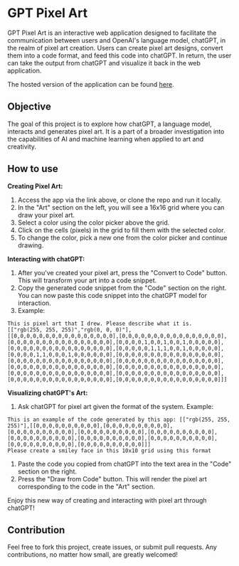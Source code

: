# GPT Pixel Art

GPT Pixel Art is an interactive web application designed to facilitate the communication between users and OpenAI's language model, chatGPT, in the realm of pixel art creation. Users can create pixel art designs, convert them into a code format, and feed this code into chatGPT. In return, the user can take the output from chatGPT and visualize it back in the web application.

The hosted version of the application can be found [here](https://gpt-pixel-art.glitch.me/).

## Objective

The goal of this project is to explore how chatGPT, a language model, interacts and generates pixel art. It is a part of a broader investigation into the capabilities of AI and machine learning when applied to art and creativity.

## How to use

**Creating Pixel Art:**

1. Access the app via the link above, or clone the repo and run it locally.
2. In the "Art" section on the left, you will see a 16x16 grid where you can draw your pixel art. 
3. Select a color using the color picker above the grid.
4. Click on the cells (pixels) in the grid to fill them with the selected color.
5. To change the color, pick a new one from the color picker and continue drawing.

**Interacting with chatGPT:**

1. After you've created your pixel art, press the "Convert to Code" button. This will transform your art into a code snippet.
2. Copy the generated code snippet from the "Code" section on the right. You can now paste this code snippet into the chatGPT model for interaction.
3. Example:
```
This is pixel art that I drew. Please describe what it is.
[["rgb(255, 255, 255)","rgb(0, 0, 0)"],[[0,0,0,0,0,0,0,0,0,0,0,0,0,0,0,0],[0,0,0,0,0,0,0,0,0,0,0,0,0,0,0,0],[0,0,0,0,0,0,0,0,0,0,0,0,0,0,0,0],[0,0,0,0,1,0,0,1,0,0,1,0,0,0,0,0],[0,0,0,0,0,0,0,0,0,0,0,0,0,0,0,0],[0,0,0,0,0,1,1,1,0,0,1,0,0,0,0,0],[0,0,0,0,1,1,0,0,0,1,0,0,0,0,0,0],[0,0,0,0,0,0,0,0,0,0,0,0,0,0,0,0],[0,0,0,0,0,0,0,0,0,0,0,0,0,0,0,0],[0,0,0,0,0,0,0,0,0,0,0,0,0,0,0,0],[0,0,0,0,0,0,0,0,0,0,0,0,0,0,0,0],[0,0,0,0,0,0,0,0,0,0,0,0,0,0,0,0],[0,0,0,0,0,0,0,0,0,0,0,0,0,0,0,0],[0,0,0,0,0,0,0,0,0,0,0,0,0,0,0,0],[0,0,0,0,0,0,0,0,0,0,0,0,0,0,0,0],[0,0,0,0,0,0,0,0,0,0,0,0,0,0,0,0]]]
```

**Visualizing chatGPT's Art:**

1. Ask chatGPT for pixel art given the format of the system.
Example:
```
This is an example of the code generated by this app: [["rgb(255, 255, 255)"],[[0,0,0,0,0,0,0,0,0,0],[0,0,0,0,0,0,0,0,0,0],[0,0,0,0,0,0,0,0,0,0],[0,0,0,0,0,0,0,0,0,0],[0,0,0,0,0,0,0,0,0,0],[0,0,0,0,0,0,0,0,0,0],[0,0,0,0,0,0,0,0,0,0],[0,0,0,0,0,0,0,0,0,0],[0,0,0,0,0,0,0,0,0,0],[0,0,0,0,0,0,0,0,0,0]]]
Please create a smiley face in this 10x10 grid using this format
```
1. Paste the code you copied from chatGPT into the text area in the "Code" section on the right.
2. Press the "Draw from Code" button. This will render the pixel art corresponding to the code in the "Art" section.

Enjoy this new way of creating and interacting with pixel art through chatGPT!

## Contribution

Feel free to fork this project, create issues, or submit pull requests. Any contributions, no matter how small, are greatly welcomed!
